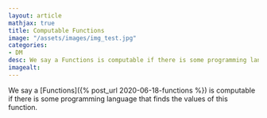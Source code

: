 ```yaml
---
layout: article
mathjax: true
title: Computable Functions
image: "/assets/images/img_test.jpg"
categories:
- DM
desc: We say a Functions is computable if there is some programming language that finds the values of this function. 
imagealt: 
---
```


We say a [Functions]({% post_url 2020-06-18-functions %}) is computable if there is some programming language that finds the values of this function.